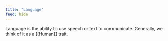```yaml
---
title: "Language"
feed: hide
---
```


Language is the ability to use speech or text to communicate. Generally, we think of it as a [[Human]] trait.

<!-- TODO -->